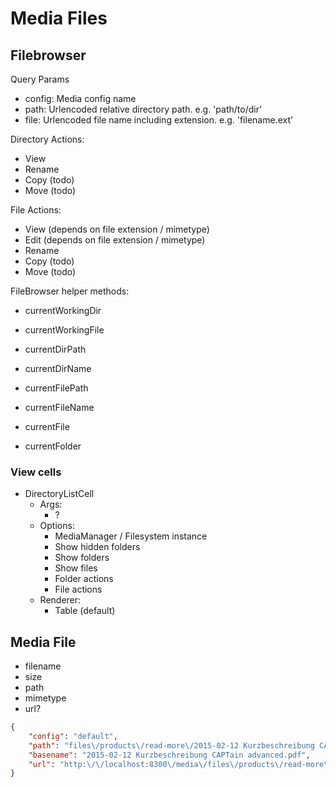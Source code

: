 # Media Files

## Filebrowser

Query Params
* config: Media config name
* path: Urlencoded relative directory path. e.g. 'path/to/dir'
* file: Urlencoded file name including extension. e.g. 'filename.ext'

Directory Actions:
* View
* Rename
* Copy (todo)
* Move (todo)

File Actions:
* View (depends on file extension / mimetype)
* Edit (depends on file extension / mimetype)
* Rename
* Copy (todo)
* Move (todo)

FileBrowser helper methods:
* currentWorkingDir
* currentWorkingFile
* currentDirPath
* currentDirName
* currentFilePath
* currentFileName

* currentFile
* currentFolder


### View cells

* DirectoryListCell
  * Args:
    * ?
  * Options:
    * MediaManager / Filesystem instance
    * Show hidden folders
    * Show folders
    * Show files
    * Folder actions
    * File actions
  * Renderer:
    * Table (default)

## Media File

* filename
* size
* path
* mimetype
* url?


```json
{
    "config": "default",
    "path": "files\/products\/read-more\/2015-02-12 Kurzbeschreibung CAPTain advanced.pdf",
    "basename": "2015-02-12 Kurzbeschreibung CAPTain advanced.pdf",
    "url": "http:\/\/localhost:8300\/media\/files\/products\/read-more\/2015-02-12 Kurzbeschreibung CAPTain advanced.pdf"
}
```